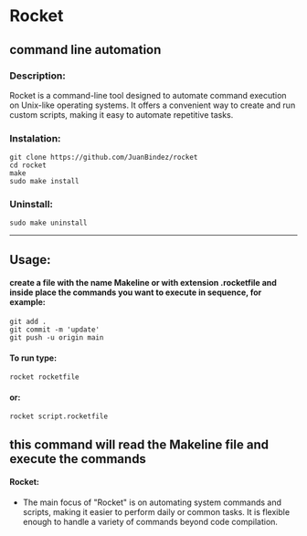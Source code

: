 # Rocket

## command line automation

### Description:

Rocket is a command-line tool designed to automate command execution on Unix-like operating systems. It offers a convenient way to create and run custom scripts, making it easy to automate repetitive tasks.

### Instalation:

    git clone https://github.com/JuanBindez/rocket
    cd rocket
    make
    sudo make install

### Uninstall:

    sudo make uninstall
----------

## Usage:

#### create a file with the name Makeline or with extension .rocketfile and inside place the commands you want to execute in sequence, for example:

    git add .
    git commit -m 'update'
    git push -u origin main
    
#### To run type:

    rocket rocketfile

#### or:

    rocket script.rocketfile
    
this command will read the Makeline file and execute the commands
----------

#### Rocket:

- The main focus of "Rocket" is on automating system commands and scripts, making it easier to perform daily or common tasks. It is flexible enough to handle a variety of commands beyond code compilation.
